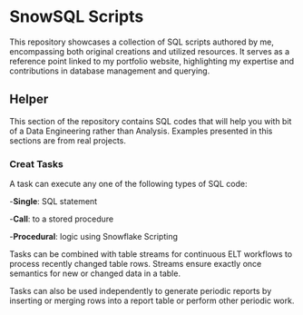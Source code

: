 # SnowSQL Scripts

This repository showcases a collection of SQL scripts authored by me, encompassing both original creations and utilized resources. It serves as a reference point linked to my portfolio website, highlighting my expertise and contributions in database management and querying.

## Helper

This section of the repository contains SQL codes that will help you with bit of a Data Engineering rather than Analysis. Examples presented in this sections are from real projects. 

### Creat Tasks
A task can execute any one of the following types of SQL code:

-**Single**: SQL statement

-**Call**: to a stored procedure

-**Procedural**: logic using Snowflake Scripting

Tasks can be combined with table streams for continuous ELT workflows to process recently changed table rows. Streams ensure exactly once semantics for new or changed data in a table.

Tasks can also be used independently to generate periodic reports by inserting or merging rows into a report table or perform other periodic work.


